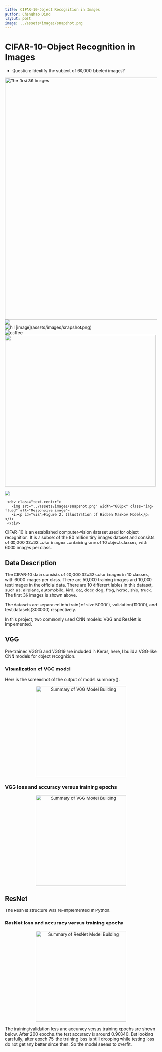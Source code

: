 ```yaml
---
title: CIFAR-10-Object Recognition in Images
author: Chenghao Ding
layout: post
image: ../assets/images/snapshot.png
---
```


# CIFAR-10-Object Recognition in Images

* Question: Identify the subject of 60,000 labeled images?

<!--- <img src="https://github.com/ChenghaoDing90/CIFAR10/tree/main/result/snapshot.png" alt="Dataset" style="width: 400px;"/> --->
<!--- ![ScreenShot](/result/snapshot.png width="100" height="100")  --->

<img src="../assets/images/snapshot.png" alt="The first 36 images" style="width:800px;height:800px;" />  
<img src="../assets/images/snapshot.png" style="display: block; margin: auto;" />
<img src="../assets/images/snapshot.png" alt="hi" class="inline"/>
![image](assets/images/snapshot.png)

</footer>
<div><img src="../assets/images/snapshot.png" alt="coffee"></div>               
</body>

<img src="../assets/images/snapshot.png" width="500" />

![](../assets/images/snapshot.png)


     <div class="text-center">
       <img src="../assets/images/snapshot.png" width="600px" class="img-fluid" alt="Responsive image">
       <i><p id="vis">Figure 2. Illustration of Hidden Markov Model</p></i>
     </div>

CIFAR-10  is an established computer-vision dataset used for object recognition. It is a subset of the 80 million tiny images dataset and consists of 60,000 32x32 color images containing one of 10 object classes, with 6000 images per class.

## Data Description
The CIFAR-10 data consists of 60,000 32x32 color images in 10 classes, with 6000 images per class. There are 50,000 training images and 10,000 test images in the official data. There are 10 different lables in this dataset, such as: airplane, automobile, bird, cat, deer, dog, frog, horse, ship, truck. The first 36 images is shown above.

The datasets are separated into train( of size 50000), validation(10000), and test datasets(300000) respectively.

In this project, two commonly used CNN models: VGG and ResNet is implemented.

## VGG
Pre-trained VGG16 and VGG19 are included in Keras, here, I build a VGG-like CNN models for object recognition.

### Visualization of VGG model

Here is the screenshot of the output of model.summary().

<p align="center">
<img src="../assets/images/Capturevgg.png" alt="Summary of VGG Model Building" style="width:300px;height:300px;" />
</p>

### VGG loss and accuracy versus training epochs
<p align="center">
<img src="../assets/images/vgg_loss.png" alt="Summary of VGG Model Building" style="width:300px;height:300px;" />
</p>

## ResNet

The ResNet structure was re-implemented in Python. 
### ResNet loss and accuracy versus training epochs

<p align="center">
<img src="../assets/images/resnet_loss.png" alt="Summary of ResNet Model Building" style="width:300px;height:300px;" />
</p>

The training/validation loss and accuracy versus training epochs are shown below. After 200 epochs, the test accuracy is around 0.90840. But looking carefully, after epoch 75, the training loss is still dropping while testing loss do not get any better since then. So the model seems to overfit.






